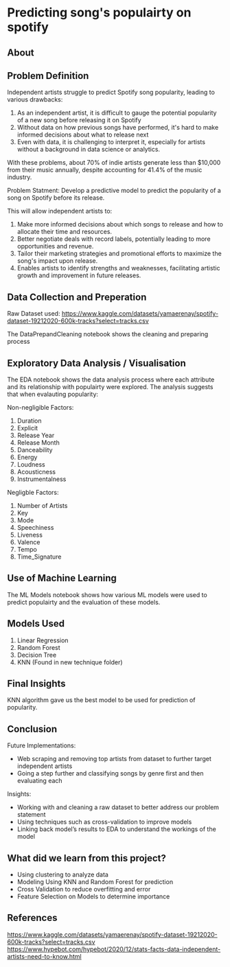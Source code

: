 # Predicting song's populairty on spotify

## About

## Problem Definition

Independent artists struggle to predict Spotify song popularity, leading to various drawbacks:

1. As an independent artist, it is difficult to gauge the potential popularity of a new song before releasing it on Spotify
2. Without data on how previous songs have performed, it's hard to make informed decisions about what to release next
3. Even with data, it is challenging to interpret it, especially for artists without a background in data science or analytics.

With these problems, about 70% of indie artists generate less than $10,000 from their music annually, despite accounting for 41.4% of the music industry.

Problem Statment: Develop a predictive model to predict the popularity of a song on Spotify before its release.

This will allow independent artists to:

1. Make more informed decisions about which songs to release and how to allocate their time and resources.
2. Better negotiate deals with record labels, potentially leading to more opportunities and revenue.
3. Tailor their marketing strategies and promotional efforts to maximize the song's impact upon release.
4. Enables artists to identify strengths and weaknesses, facilitating artistic growth and improvement in future releases.

## Data Collection and Preperation

Raw Dataset used: https://www.kaggle.com/datasets/yamaerenay/spotify-dataset-19212020-600k-tracks?select=tracks.csv

The DataPrepandCleaning notebook shows the cleaning and preparing process

## Exploratory Data Analysis / Visualisation

The EDA notebook shows the data analysis process where each attribute and its relationship with populairty were explored.
The analysis suggests that when evalauting popularity:

Non-negligible Factors:

1. Duration
2. Explicit
3. Release Year
4. Release Month
5. Danceability
6. Energy
7. Loudness
8. Acousticness
9. Instrumentalness

Negligble Factors:

1. Number of Artists
2. Key
3. Mode
4. Speechiness
5. Liveness
6. Valence
7. Tempo
8. Time_Signature

## Use of Machine Learning

The ML Models notebook shows how various ML models were used to predict populairty and the evaluation of these models.

## Models Used

1. Linear Regression
2. Random Forest
3. Decision Tree
4. KNN (Found in new technique folder)

## Final Insights

KNN algorithm gave us the best model to be used for prediction of popularity.

## Conclusion

Future Implementations:

- Web scraping and removing top artists from dataset to further target independent artists
- Going a step further and classifying songs by genre first and then evaluating each

Insights:

- Working with and cleaning a raw dataset to better address our problem statement
- Using techniques such as cross-validation to improve models
- Linking back model’s results to EDA to understand the workings of the model

## What did we learn from this project?

- Using clustering to analyze data
- Modeling Using KNN and Random Forest for prediction
- Cross Validation to reduce overfitting and error
- Feature Selection on Models to determine importance

## References

https://www.kaggle.com/datasets/yamaerenay/spotify-dataset-19212020-600k-tracks?select=tracks.csv
https://www.hypebot.com/hypebot/2020/12/stats-facts-data-independent-artists-need-to-know.html

